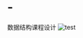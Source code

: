 # -
数据结构课程设计
![test](https://github.com/gamegumballs/-/commit/7c8976d2cca7d1d9c89d1a2de261e96148895e3e)

